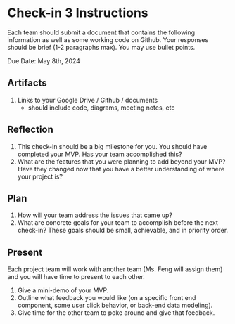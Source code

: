 # Check-in 3 Instructions

Each team should submit a document that contains the following information as well as some working code on Github. Your responses should be brief (1-2 paragraphs max). You may use bullet points.

Due Date: May 8th, 2024

## Artifacts

1. Links to your Google Drive / Github / documents
   - should include code, diagrams, meeting notes, etc

## Reflection

1. This check-in should be a big milestone for you. You should have completed your MVP. Has your team accomplished this? 
2. What are the features that you were planning to add beyond your MVP? Have they changed now that you have a better understanding of where your project is?

## Plan

1. How will your team address the issues that came up?
2. What are concrete goals for your team to accomplish before the next check-in? These goals should be small, achievable, and in priority order.

## Present

Each project team will work with another team (Ms. Feng will assign them) and you will have time to present to each other.

   1. Give a mini-demo of your MVP.
   2. Outline what feedback you would like (on a specific front end component, some user click behavior, or back-end data modeling).
   3. Give time for the other team to poke around and give that feedback.